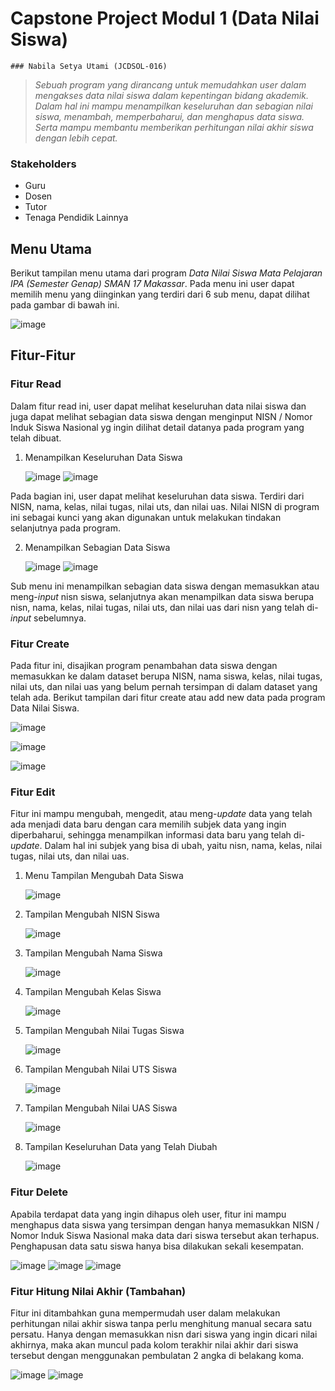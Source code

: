 # **Capstone Project Modul 1 (Data Nilai Siswa)**
`### Nabila Setya Utami (JCDSOL-016)`

> *Sebuah program yang dirancang untuk memudahkan user dalam mengakses data nilai siswa dalam kepentingan bidang akademik. Dalam hal ini mampu menampilkan keseluruhan dan sebagian nilai siswa, menambah, memperbaharui, dan menghapus data siswa. Serta mampu membantu memberikan perhitungan nilai akhir siswa dengan lebih cepat.*

### Stakeholders
- Guru
- Dosen
- Tutor
- Tenaga Pendidik Lainnya

## **Menu Utama**
Berikut tampilan menu utama dari program *Data Nilai Siswa Mata Pelajaran IPA (Semester Genap) SMAN 17 Makassar*. Pada menu ini user dapat memilih menu yang diinginkan yang terdiri dari 6 sub menu, dapat dilihat pada gambar di bawah ini. 

   ![image](https://github.com/user-attachments/assets/77cb2a7c-7f8d-4085-8819-83421e10ee3d)

## **Fitur-Fitur**
### **Fitur Read**
Dalam fitur read ini, user dapat melihat keseluruhan data nilai siswa dan juga dapat melihat sebagian data siswa dengan menginput NISN / Nomor Induk Siswa Nasional yg ingin dilihat detail datanya pada program yang telah dibuat.
1. Menampilkan Keseluruhan Data Siswa 

   ![image](https://github.com/user-attachments/assets/049e6a2e-4f6e-4de7-81c6-8072c4e70523)
   ![image](https://github.com/user-attachments/assets/155b56c6-f40c-44b7-b969-d70fee18ad5d)

Pada bagian ini, user dapat melihat keseluruhan data siswa. Terdiri dari NISN, nama, kelas, nilai tugas, nilai uts, dan nilai uas. Nilai NISN di program ini sebagai kunci yang akan digunakan untuk melakukan tindakan selanjutnya pada program.

2. Menampilkan Sebagian Data Siswa 

   ![image](https://github.com/user-attachments/assets/4dd225f0-bd38-44c5-86af-6a0fdb160acd)
   ![image](https://github.com/user-attachments/assets/a4edb366-fb1d-4655-ad90-0a41d13020e8)

Sub menu ini menampilkan sebagian data siswa dengan memasukkan atau meng-*input* nisn siswa, selanjutnya akan menampilkan data siswa berupa nisn, nama, kelas, nilai tugas, nilai uts, dan nilai uas dari nisn yang telah di-*input* sebelumnya.

### **Fitur Create**
Pada fitur ini, disajikan program penambahan data siswa dengan memasukkan ke dalam dataset berupa NISN, nama siswa, kelas, nilai tugas, nilai uts, dan nilai uas yang belum pernah tersimpan di dalam dataset yang telah ada. Berikut tampilan dari fitur create atau add new data pada program Data Nilai Siswa.

   ![image](https://github.com/user-attachments/assets/539749f0-a19d-4e31-b5d9-4e61bd801956)
   
   ![image](https://github.com/user-attachments/assets/2b59f321-5e67-4be8-9837-a9ff30580cdf)
   
   ![image](https://github.com/user-attachments/assets/0ad31f46-0149-4ddd-b42f-80f58758e6a3)


### **Fitur Edit**
Fitur ini mampu mengubah, mengedit, atau meng-*update* data yang telah ada menjadi data baru dengan cara memilih subjek data yang ingin diperbaharui, sehingga menampilkan informasi data baru yang telah di-*update*. Dalam hal ini subjek yang bisa di ubah, yaitu nisn, nama, kelas, nilai tugas, nilai uts, dan nilai uas.

1. Menu Tampilan Mengubah Data Siswa 

   ![image](https://github.com/user-attachments/assets/22aa0a9e-e4b8-4d8c-9c8a-c3a37811df75)
   
2. Tampilan Mengubah NISN Siswa

   ![image](https://github.com/user-attachments/assets/65809281-1473-4532-8a43-26b940f58df1)
   
3. Tampilan Mengubah Nama Siswa

   ![image](https://github.com/user-attachments/assets/a6fc6e11-e338-43b3-81c5-ccf7cd7839d9)
   
4. Tampilan Mengubah Kelas Siswa

   ![image](https://github.com/user-attachments/assets/c887f26f-653b-48ad-a79d-abca067870ad)
   
5. Tampilan Mengubah Nilai Tugas Siswa
  
   ![image](https://github.com/user-attachments/assets/dde25d02-97ce-421b-a0f8-34cf4adb9387)
   
6. Tampilan Mengubah Nilai UTS Siswa

   ![image](https://github.com/user-attachments/assets/16b8b359-9e2d-45db-af17-00906af7e88c)
   
7. Tampilan Mengubah Nilai UAS Siswa

   ![image](https://github.com/user-attachments/assets/25518db4-8d33-4826-afef-a99b9de640ad)
   
8. Tampilan Keseluruhan Data yang Telah Diubah

   ![image](https://github.com/user-attachments/assets/d91dc46a-f6b4-4638-9b88-8b208d73e0d7)

### **Fitur Delete**
Apabila terdapat data yang ingin dihapus oleh user, fitur ini mampu menghapus data siswa yang tersimpan dengan hanya memasukkan NISN / Nomor Induk Siswa Nasional maka data dari siswa tersebut akan terhapus. Penghapusan data satu siswa hanya bisa dilakukan sekali kesempatan.

   ![image](https://github.com/user-attachments/assets/ab097916-343d-4e7b-bc0f-6370641618e0)
   ![image](https://github.com/user-attachments/assets/ffb091b2-6002-492d-9224-95f5370ee07a)
   ![image](https://github.com/user-attachments/assets/18c9ebb8-b864-48cc-8a26-5f03a25a3f91)

### **Fitur Hitung Nilai Akhir (Tambahan)**
Fitur ini ditambahkan guna mempermudah user dalam melakukan perhitungan nilai akhir siswa tanpa perlu menghitung manual secara satu persatu. Hanya dengan memasukkan nisn dari siswa yang ingin dicari nilai akhirnya, maka akan muncul pada kolom terakhir nilai akhir dari siswa tersebut dengan menggunakan pembulatan 2 angka di belakang koma.

   ![image](https://github.com/user-attachments/assets/fa6a1ee6-46a5-4d42-ac70-0aa592c6fc2a)
   ![image](https://github.com/user-attachments/assets/1f06d183-46d6-4abc-910d-be96192d75b6)
